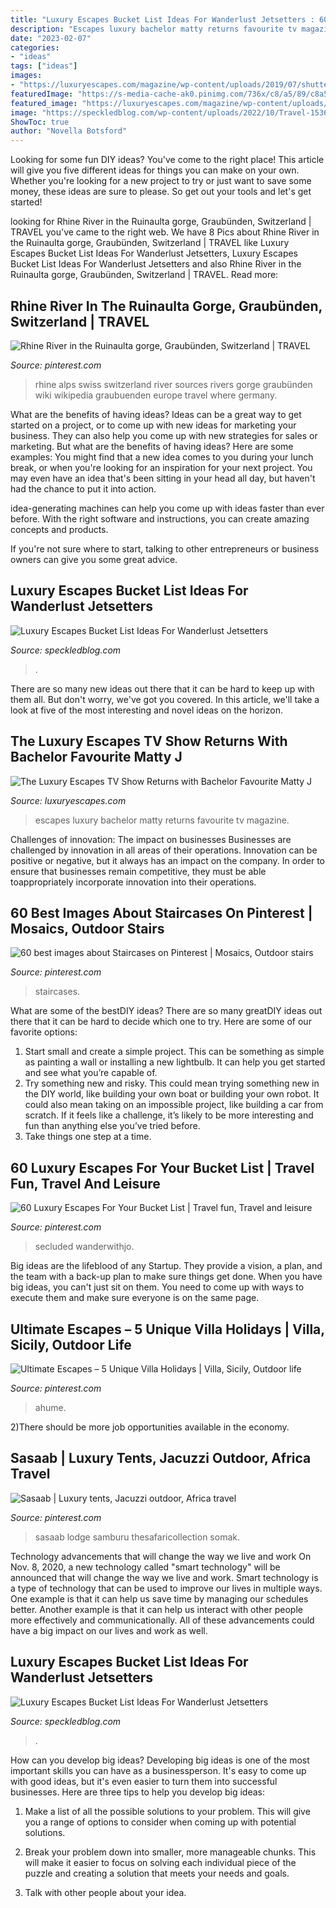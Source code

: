 ```yaml
---
title: "Luxury Escapes Bucket List Ideas For Wanderlust Jetsetters : 60 Luxury Escapes For Your Bucket List"
description: "Escapes luxury bachelor matty returns favourite tv magazine"
date: "2023-02-07"
categories:
- "ideas"
tags: ["ideas"]
images:
- "https://luxuryescapes.com/magazine/wp-content/uploads/2019/07/shutterstock_image-5.jpg"
featuredImage: "https://s-media-cache-ak0.pinimg.com/736x/c8/a5/89/c8a5895a5d3c75becdb07c51fbdd46f2.jpg"
featured_image: "https://luxuryescapes.com/magazine/wp-content/uploads/2019/07/shutterstock_image-5.jpg"
image: "https://speckledblog.com/wp-content/uploads/2022/10/Travel-1536x1024.jpg"
ShowToc: true
author: "Novella Botsford"
---
```



Looking for some fun DIY ideas? You've come to the right place! This article will give you five different ideas for things you can make on your own. Whether you're looking for a new project to try or just want to save some money, these ideas are sure to please. So get out your tools and let's get started!

	

		
looking for Rhine River in the Ruinaulta gorge, Graubünden, Switzerland | TRAVEL you've came to the right web. We have 8 Pics about Rhine River in the Ruinaulta gorge, Graubünden, Switzerland | TRAVEL like Luxury Escapes Bucket List Ideas For Wanderlust Jetsetters, Luxury Escapes Bucket List Ideas For Wanderlust Jetsetters and also Rhine River in the Ruinaulta gorge, Graubünden, Switzerland | TRAVEL. Read more:
		
    
## Rhine River In The Ruinaulta Gorge, Graubünden, Switzerland | TRAVEL

<img loading=lazy src="https://s-media-cache-ak0.pinimg.com/736x/08/8b/46/088b466537b16b82128d95d3ae7ffcea.jpg" onerror="this.onerror=null;this.src='https://tse1.mm.bing.net/th?id=OIP.r_W1LGd81RnLdYysofFEjAHaE7&amp;pid=15.1';" alt="Rhine River in the Ruinaulta gorge, Graubünden, Switzerland | TRAVEL">

_Source: pinterest.com_

>rhine alps swiss switzerland river sources rivers gorge graubünden wiki wikipedia graubuenden europe travel where germany. 

	

What are the benefits of having ideas?
Ideas can be a great way to get started on a project, or to come up with new ideas for marketing your business. They can also help you come up with new strategies for sales or marketing. But what are the benefits of having ideas? Here are some examples: 
You might find that a new idea comes to you during your lunch break, or when you're looking for an inspiration for your next project. You may even have an idea that's been sitting in your head all day, but haven't had the chance to put it into action. 

idea-generating machines can help you come up with ideas faster than ever before. With the right software and instructions, you can create amazing concepts and products. 

If you're not sure where to start, talking to other entrepreneurs or business owners can give you some great advice.

    
## Luxury Escapes Bucket List Ideas For Wanderlust Jetsetters

<img loading=lazy src="https://speckledblog.com/wp-content/uploads/2022/10/Travel-1200x800.jpg" onerror="this.onerror=null;this.src='https://tse3.mm.bing.net/th?id=OIP.TweT9-iJ092RPZFDWiC8ngHaE8&amp;pid=15.1';" alt="Luxury Escapes Bucket List Ideas For Wanderlust Jetsetters">

_Source: speckledblog.com_

>. 

	

There are so many new ideas out there that it can be hard to keep up with them all. But don't worry, we've got you covered. In this article, we'll take a look at five of the most interesting and novel ideas on the horizon.

    
## The Luxury Escapes TV Show Returns With Bachelor Favourite Matty J

<img loading=lazy src="https://luxuryescapes.com/magazine/wp-content/uploads/2019/07/shutterstock_image-5.jpg" onerror="this.onerror=null;this.src='https://tse1.mm.bing.net/th?id=OIP.AyyeftkTVAvzCoFo9YxfvwHaEc&amp;pid=15.1';" alt="The Luxury Escapes TV Show Returns with Bachelor Favourite Matty J">

_Source: luxuryescapes.com_

>escapes luxury bachelor matty returns favourite tv magazine. 

	

Challenges of innovation: The impact on businesses
Businesses are challenged by innovation in all areas of their operations. Innovation can be positive or negative, but it always has an impact on the company. In order to ensure that businesses remain competitive, they must be able toappropriately incorporate innovation into their operations.

    
## 60 Best Images About Staircases On Pinterest | Mosaics, Outdoor Stairs

<img loading=lazy src="https://s-media-cache-ak0.pinimg.com/736x/c8/a5/89/c8a5895a5d3c75becdb07c51fbdd46f2.jpg" onerror="this.onerror=null;this.src='https://tse4.mm.bing.net/th?id=OIP.fkRUzVVWLKEUnjw4Y-ENWwHaEK&amp;pid=15.1';" alt="60 best images about Staircases on Pinterest | Mosaics, Outdoor stairs">

_Source: pinterest.com_

>staircases. 

	

What are some of the bestDIY ideas?
There are so many greatDIY ideas out there that it can be hard to decide which one to try. Here are some of our favorite options: 
1) Start small and create a simple project. This can be something as simple as painting a wall or installing a new lightbulb. It can help you get started and see what you’re capable of. 
2) Try something new and risky. This could mean trying something new in the DIY world, like building your own boat or building your own robot. It could also mean taking on an impossible project, like building a car from scratch. If it feels like a challenge, it’s likely to be more interesting and fun than anything else you’ve tried before. 
3) Take things one step at a time.

    
## 60 Luxury Escapes For Your Bucket List | Travel Fun, Travel And Leisure

<img loading=lazy src="https://i.pinimg.com/236x/14/06/6f/14066f14ba62c56f756d239e31cf1370--wanderlust-travel-asia-travel.jpg?nii=t" onerror="this.onerror=null;this.src='https://tse1.mm.bing.net/th?id=OIP.2nN8ki4nbaamjMP2rSUuXwAAAA&amp;pid=15.1';" alt="60 Luxury Escapes For Your Bucket List | Travel fun, Travel and leisure">

_Source: pinterest.com_

>secluded wanderwithjo. 

	

Big ideas are the lifeblood of any Startup. They provide a vision, a plan, and the team with a back-up plan to make sure things get done. When you have big ideas, you can't just sit on them. You need to come up with ways to execute them and make sure everyone is on the same page.

    
## Ultimate Escapes – 5 Unique Villa Holidays | Villa, Sicily, Outdoor Life

<img loading=lazy src="https://i.pinimg.com/originals/de/72/6c/de726cefe7fcca98f34ca3524743df2e.jpg" onerror="this.onerror=null;this.src='https://tse2.mm.bing.net/th?id=OIP.3UB8e7XJAkky4CgEl4C8DQHaE8&amp;pid=15.1';" alt="Ultimate Escapes – 5 Unique Villa Holidays | Villa, Sicily, Outdoor life">

_Source: pinterest.com_

>ahume. 

	

2)There should be more job opportunities available in the economy. 

    
## Sasaab | Luxury Tents, Jacuzzi Outdoor, Africa Travel

<img loading=lazy src="https://i.pinimg.com/originals/be/c1/61/bec16115a9540b0d8296dd67beb6fafb.jpg" onerror="this.onerror=null;this.src='https://tse1.mm.bing.net/th?id=OIP.JHGPNlOEUNvYff6ZFeRAFQHaD8&amp;pid=15.1';" alt="Sasaab | Luxury tents, Jacuzzi outdoor, Africa travel">

_Source: pinterest.com_

>sasaab lodge samburu thesafaricollection somak. 

	

Technology advancements that will change the way we live and work
On Nov. 8, 2020, a new technology called "smart technology" will be announced that will change the way we live and work. Smart technology is a type of technology that can be used to improve our lives in multiple ways. One example is that it can help us save time by managing our schedules better. Another example is that it can help us interact with other people more effectively and communicationally. All of these advancements could have a big impact on our lives and work as well.

    
## Luxury Escapes Bucket List Ideas For Wanderlust Jetsetters

<img loading=lazy src="https://speckledblog.com/wp-content/uploads/2022/10/Travel-1536x1024.jpg" onerror="this.onerror=null;this.src='https://tse1.mm.bing.net/th?id=OIP.NuMd8dyJ--zVSvL_wTcUJwHaE8&amp;pid=15.1';" alt="Luxury Escapes Bucket List Ideas For Wanderlust Jetsetters">

_Source: speckledblog.com_

>. 

	

How can you develop big ideas?
Developing big ideas is one of the most important skills you can have as a businessperson. It's easy to come up with good ideas, but it's even easier to turn them into successful businesses. Here are three tips to help you develop big ideas:
1. Make a list of all the possible solutions to your problem. This will give you a range of options to consider when coming up with potential solutions.

2. Break your problem down into smaller, more manageable chunks. This will make it easier to focus on solving each individual piece of the puzzle and creating a solution that meets your needs and goals.

3. Talk with other people about your idea.


